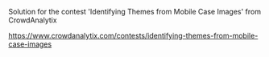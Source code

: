 Solution for the contest 'Identifying Themes from Mobile Case Images' from CrowdAnalytix

https://www.crowdanalytix.com/contests/identifying-themes-from-mobile-case-images
